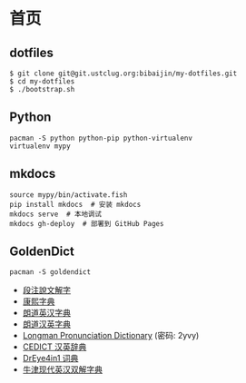 # 首页

## dotfiles

```
$ git clone git@git.ustclug.org:bibaijin/my-dotfiles.git
$ cd my-dotfiles
$ ./bootstrap.sh
```

## Python

```
pacman -S python python-pip python-virtualenv
virtualenv mypy
```

## mkdocs

```
source mypy/bin/activate.fish
pip install mkdocs  # 安装 mkdocs
mkdocs serve  # 本地调试
mkdocs gh-deploy  # 部署到 GitHub Pages
```

## GoldenDict

```
pacman -S goldendict
```

- [段注說文解字](http://download.huzheng.org/zh_CN/)
- [康熙字典](http://download.huzheng.org/zh_CN/)
- [朗道英汉字典](http://download.huzheng.org/zh_CN/)
- [朗道汉英字典](http://download.huzheng.org/zh_CN/)
- [Longman Pronunciation Dictionary](https://pan.baidu.com/s/1jJwS6hS) (密码: 2yvy)
- [CEDICT 汉英辞典](http://download.huzheng.org/zh_CN/)
- [DrEye4in1 词典](http://download.huzheng.org/zh_CN/)
- [牛津现代英汉双解字典](http://download.huzheng.org/zh_CN/)
